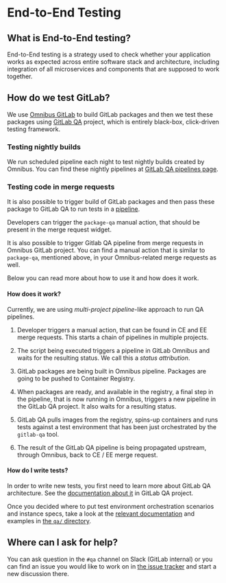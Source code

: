 # End-to-End Testing

## What is End-to-End testing?

End-to-End testing is a strategy used to check whether your application works
as expected across entire software stack and architecture, including
integration of all microservices and components that are supposed to work
together.

## How do we test GitLab?

We use [Omnibus GitLab][omnibus-gitlab] to build GitLab packages and then we
test these packages using [GitLab QA][gitlab-qa] project, which is entirely
black-box, click-driven testing framework.

### Testing nightly builds

We run scheduled pipeline each night to test nightly builds created by Omnibus.
You can find these nightly pipelines at [GitLab QA pipelines page][gitlab-qa-pipelines].

### Testing code in merge requests

It is also possible to trigger build of GitLab packages and then pass these
package to GitLab QA to run tests in a [pipeline][gitlab-qa-pipelines].

Developers can trigger the `package-qa` manual action, that should be present in
the merge request widget.

It is also possible to trigger Gitlab QA pipeline from merge requests in
Omnibus GitLab project. You can find a manual action that is similar to
`package-qa`, mentioned above, in your Omnibus-related merge requests as well.

Below you can read more about how to use it and how does it work.

#### How does it work?

Currently, we are using _multi-project pipeline_-like approach to run QA
pipelines.

1. Developer triggers a manual action, that can be found in CE and EE merge
requests. This starts a chain of pipelines in multiple projects.

1. The script being executed triggers a pipeline in GitLab Omnibus and waits
for the resulting status. We call this a _status attribution_.

1. GitLab packages are being built in Omnibus pipeline. Packages are going to be
pushed to Container Registry.

1. When packages are ready, and available in the registry, a final step in the
pipeline, that is now running in Omnibus, triggers a new pipeline in the GitLab
QA project. It also waits for a resulting status.

1. GitLab QA pulls images from the registry, spins-up containers and runs tests
against a test environment that has been just orchestrated by the `gitlab-qa`
tool.

1. The result of the GitLab QA pipeline is being propagated upstream, through
Omnibus, back to CE / EE merge request.

#### How do I write tests?

In order to write new tests, you first need to learn more about GitLab QA
architecture. See the [documentation about it][gitlab-qa-architecture] in
GitLab QA project.

Once you decided where to put test environment orchestration scenarios and
instance specs, take a look at the [relevant documentation][instance-qa-readme]
and examples in [the `qa/` directory][instance-qa-examples].

## Where can I ask for help?

You can ask question in the `#qa` channel on Slack (GitLab internal) or you can
find an issue you would like to work on in [the issue tracker][gitlab-qa-issues]
and start a new discussion there.

[omnibus-gitlab]: https://gitlab.com/gitlab-org/omnibus-gitlab
[gitlab-qa]: https://gitlab.com/gitlab-org/gitlab-qa
[gitlab-qa-pipelines]: https://gitlab.com/gitlab-org/gitlab-qa/pipelines
[gitlab-qa-architecture]: https://gitlab.com/gitlab-org/gitlab-qa/blob/master/docs/architecture.md
[gitlab-qa-issues]: https://gitlab.com/gitlab-org/gitlab-qa/issues
[instance-qa-readme]: https://gitlab.com/gitlab-org/gitlab-ce/tree/master/qa/README.md
[instance-qa-examples]: https://gitlab.com/gitlab-org/gitlab-ce/tree/master/qa/qa
